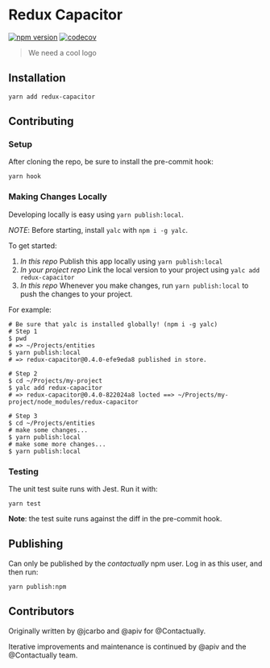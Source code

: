 # Redux Capacitor
[![npm version](https://badge.fury.io/js/redux-capacitor.svg)](https://badge.fury.io/js/redux-capacitor)
[![codecov](https://codecov.io/gh/contactually/redux-capacitor/branch/master/graph/badge.svg)](https://codecov.io/gh/contactually/redux-capacitor)

> We need a cool logo

## Installation

```
yarn add redux-capacitor
```

## Contributing

### Setup

After cloning the repo, be sure to install the pre-commit hook:

```
yarn hook
```

### Making Changes Locally

Developing locally is easy using `yarn publish:local`.

*NOTE*: Before starting, install `yalc` with `npm i -g yalc`.

To get started:

1) *In this repo* Publish this app locally using `yarn publish:local`
2) *In your project repo* Link the local version to your project using `yalc add redux-capacitor`
3) *In this repo* Whenever you make changes, run `yarn publish:local` to push the changes to your project.

For example:
```
# Be sure that yalc is installed globally! (npm i -g yalc)
# Step 1
$ pwd
# => ~/Projects/entities
$ yarn publish:local
# => redux-capacitor@0.4.0-efe9eda8 published in store.

# Step 2
$ cd ~/Projects/my-project
$ yalc add redux-capacitor
# => redux-capacitor@0.4.0-822024a8 locted ==> ~/Projects/my-project/node_modules/redux-capacitor

# Step 3
$ cd ~/Projects/entities
# make some changes...
$ yarn publish:local
# make some more changes...
$ yarn publish:local
```

### Testing

The unit test suite runs with Jest. Run it with:

```
yarn test
```

**Note**: the test suite runs against the diff in the pre-commit hook.

## Publishing

Can only be published by the *contactually* npm user. Log in as this user, and then run:

```
yarn publish:npm
```

## Contributors

Originally written by @jcarbo and @apiv for @Contactually.

Iterative improvements and maintenance is continued by @apiv and the @Contactually team.
